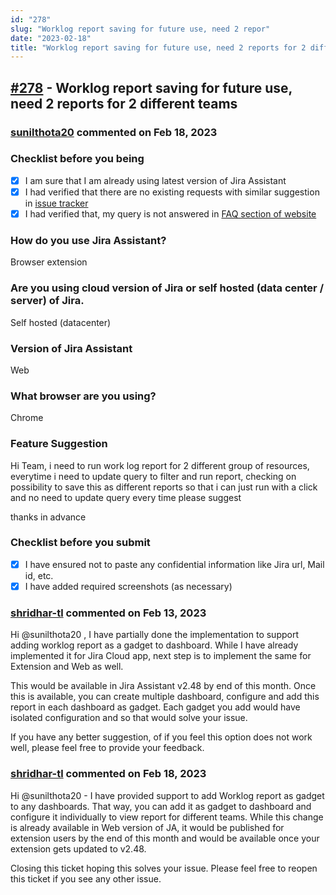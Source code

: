 ```yaml
---
id: "278"
slug: "Worklog report saving for future use, need 2 repor"
date: "2023-02-18"
title: "Worklog report saving for future use, need 2 reports for 2 different teams"
---
```



## [#278](https://github.com/shridhar-tl/jira-assistant/issues/278) - Worklog report saving for future use, need 2 reports for 2 different teams

### [sunilthota20](https://github.com/sunilthota20) commented on Feb 18, 2023

### Checklist before you being

- [X] I am sure that I am already using latest version of Jira Assistant
- [X] I had verified that there are no existing requests with similar suggestion in [issue tracker](https://github.com/shridhar-tl/jira-assistant/issues)
- [X] I had verified that, my query is not answered in [FAQ section of website](https://www.jiraassistant.com/faq)

### How do you use Jira Assistant?

Browser extension

### Are you using cloud version of Jira or self hosted (data center / server) of Jira.

Self hosted (datacenter)

### Version of Jira Assistant

Web

### What browser are you using?

Chrome

### Feature Suggestion

Hi Team,
i need to run work log report for 2 different group of resources,
everytime i need to update query to filter and run report,
checking on possibility to save this as different reports so that i can just run with a click and no need to update query every time
please suggest

thanks in advance

### Checklist before you submit

- [X] I have ensured not to paste any confidential information like Jira url, Mail id, etc.
- [X] I have added required screenshots (as necessary)

### [shridhar-tl](https://github.com/shridhar-tl) commented on Feb 13, 2023

Hi @sunilthota20 , I have partially done the implementation to support adding worklog report as a gadget to dashboard. While I have already implemented it for Jira Cloud app, next step is to implement the same for Extension and Web as well.

This would be available in Jira Assistant v2.48 by end of this month. Once this is available, you can create multiple dashboard, configure and add this report in each dashboard as gadget. Each gadget you add would have isolated configuration and so that would solve your issue.

If you have any better suggestion, of if you feel this option does not work well, please feel free to provide your feedback.

### [shridhar-tl](https://github.com/shridhar-tl) commented on Feb 18, 2023

Hi @sunilthota20  - I have provided support to add Worklog report as gadget to any dashboards. That way, you can add it as gadget to dashboard and configure it individually to view report for different teams. While this change is already available in Web version of JA, it would be published for extension users by the end of this month and would be available once your extension gets updated to v2.48.

Closing this ticket hoping this solves your issue. Please feel free to reopen this ticket if you see any other issue.
